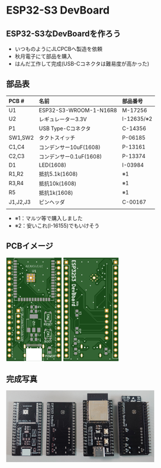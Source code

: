 # ESP32-S3 DevBoard

## ESP32-S3なDevBoardを作ろう
- いつものようにJLCPCBへ製造を依頼
- 秋月電子にて部品を購入
- はんだ工作して完成(USB-Cコネクタは難易度が高かった)

## 部品表
|PCB #|名前|部品番号|
|:-|:-|:-|
|U1|ESP32-S3-WROOM-1-N16R8|M-17256|
|U2|レギュレーター3.3V|I-12635/※2|
|P1|USB Type-Cコネクタ|C-14356|
|SW1,SW2|タクトスイッチ|P-06185|
|C1,C4|コンデンサー10uF(1608)|P-13161|
|C2,C3|コンデンサー0.1uF(1608)|P-13374|
|D1|LED(1608)|I-03984|
|R1,R2|抵抗5.1k(1608)|※1|
|R3,R4|抵抗10k(1608)|※1|
|R5|抵抗1k(1608)|※1|
|J1,J2,J3|ピンヘッダ|C-00167|
||||

- ※1：マルツ等で購入しました
- ※2：安いこれ(I-16155)でもいけそう

## PCBイメージ
<img src="images/devboard_top.png" width="150">
<img src="images/devboard_bottom.png" width="150">

## 完成写真
<img src="images/devboard1.png" width="400">
